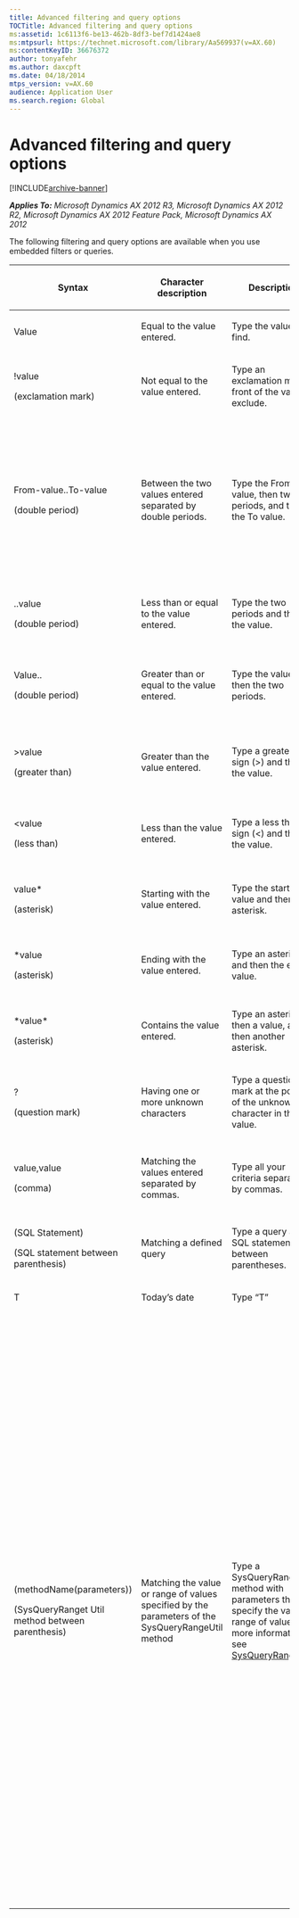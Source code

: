```yaml
---
title: Advanced filtering and query options
TOCTitle: Advanced filtering and query options
ms:assetid: 1c6113f6-be13-462b-8df3-bef7d1424ae8
ms:mtpsurl: https://technet.microsoft.com/library/Aa569937(v=AX.60)
ms:contentKeyID: 36676372
author: tonyafehr
ms.author: daxcpft
ms.date: 04/18/2014
mtps_version: v=AX.60
audience: Application User
ms.search.region: Global
---
```


# Advanced filtering and query options 


[!INCLUDE[archive-banner](includes/archive-banner.md)]


_**Applies To:** Microsoft Dynamics AX 2012 R3, Microsoft Dynamics AX 2012 R2, Microsoft Dynamics AX 2012 Feature Pack, Microsoft Dynamics AX 2012_

The following filtering and query options are available when you use embedded filters or queries.

<table>
<colgroup>
<col style="width: 25%" />
<col style="width: 25%" />
<col style="width: 25%" />
<col style="width: 25%" />
</colgroup>
<thead>
<tr class="header">
<th><p>Syntax</p></th>
<th><p>Character description</p></th>
<th><p>Description</p></th>
<th><p>Example</p></th>
</tr>
</thead>
<tbody>
<tr class="odd">
<td><p>Value</p></td>
<td><p>Equal to the value entered.</p></td>
<td><p>Type the value to find.</p></td>
<td><p>Smith finds &quot;Smith&quot;.</p></td>
</tr>
<tr class="even">
<td><p>!value</p>
<p>(exclamation mark)</p></td>
<td><p>Not equal to the value entered.</p></td>
<td><p>Type an exclamation mark in front of the value to exclude.</p></td>
<td><p>!Smith finds all values except &quot;Smith&quot;.</p></td>
</tr>
<tr class="odd">
<td><p>From-value..To-value</p>
<p>(double period)</p></td>
<td><p>Between the two values entered separated by double periods.</p></td>
<td><p>Type the From value, then two periods, and then the To value.</p></td>
<td><p>1..10 finds all values from 1 through 10.</p>
<p>However, in a string field A..C finds all values starting with &quot;A&quot; and &quot;B&quot; and values exactly equal to &quot;C.&quot; For example, &quot;Ca&quot; will not be found.</p>
<p>To find all values from &quot;A*&quot; through &quot;C*&quot;, write A..D.</p></td>
</tr>
<tr class="even">
<td><p>..value</p>
<p>(double period)</p></td>
<td><p>Less than or equal to the value entered.</p></td>
<td><p>Type the two periods and then the value.</p></td>
<td><p>..1000 finds any number less than or equal to 1000, for example &quot;100&quot;, &quot;999,95&quot;, and 1,000.</p></td>
</tr>
<tr class="odd">
<td><p>Value..</p>
<p>(double period)</p></td>
<td><p>Greater than or equal to the value entered.</p></td>
<td><p>Type the value and then the two periods.</p></td>
<td><p>1000.. finds any number greater than or equal to 1000, for example &quot;1,000&quot;, &quot;1,000.01&quot;, and &quot;1,000,000&quot;.</p></td>
</tr>
<tr class="even">
<td><p>&gt;value</p>
<p>(greater than)</p></td>
<td><p>Greater than the value entered.</p></td>
<td><p>Type a greater than sign (&gt;) and then the value.</p></td>
<td><p>&gt;1000 finds any number greater than 1000, for example &quot;1000.01&quot;, &quot;20,000&quot;, and &quot;1,000,000&quot;.</p></td>
</tr>
<tr class="odd">
<td><p>&lt;value</p>
<p>(less than)</p></td>
<td><p>Less than the value entered.</p></td>
<td><p>Type a less than sign (&lt;) and then the value.</p></td>
<td><p>&lt;1000 finds any number less than 1000, for example &quot;999.99&quot;, &quot;1&quot;, and &quot;-200&quot;.</p></td>
</tr>
<tr class="even">
<td><p>value*</p>
<p>(asterisk)</p></td>
<td><p>Starting with the value entered.</p></td>
<td><p>Type the starting value and then an asterisk.</p></td>
<td><p>S* finds any string that starts with S, such as &quot;Stockholm&quot;, &quot;Sydney&quot;, and &quot;San Francisco.&quot;</p></td>
</tr>
<tr class="odd">
<td><p>*value</p>
<p>(asterisk)</p></td>
<td><p>Ending with the value entered.</p></td>
<td><p>Type an asterisk and then the ending value.</p></td>
<td><p>*east finds any string that ends with east, such as &quot;Northeast&quot; and &quot;Southeast.&quot;</p></td>
</tr>
<tr class="even">
<td><p>*value*</p>
<p>(asterisk)</p></td>
<td><p>Contains the value entered.</p></td>
<td><p>Type an asterisk, then a value, and then another asterisk.</p></td>
<td><p>*th* finds any string that contains &quot;th,&quot; such as &quot;Northeast&quot; and &quot;Southeast.&quot;</p></td>
</tr>
<tr class="odd">
<td><p>?</p>
<p>(question mark)</p></td>
<td><p>Having one or more unknown characters</p></td>
<td><p>Type a question mark at the position of the unknown character in the value.</p></td>
<td><p>Sm?th finds &quot;Smith&quot; and &quot;Smyth&quot;</p></td>
</tr>
<tr class="even">
<td><p>value,value</p>
<p>(comma)</p></td>
<td><p>Matching the values entered separated by commas.</p></td>
<td><p>Type all your criteria separated by commas.</p></td>
<td><p>A, D, F, G finds exactly &quot;A&quot;, &quot;D&quot;, &quot;F&quot; and &quot;G&quot;.</p>
<p>10, 20, 30, 100 finds exactly &quot;10, 20, 30, 100&quot;.</p></td>
</tr>
<tr class="odd">
<td><p>(SQL Statement)</p>
<p>(SQL statement between parenthesis)</p></td>
<td><p>Matching a defined query</p></td>
<td><p>Type a query as an SQL statement between parentheses.</p></td>
<td><p>(data source.Fieldname != &quot;A&quot;)</p></td>
</tr>
<tr class="even">
<td><p>T</p></td>
<td><p>Today’s date</p></td>
<td><p>Type “T”</p></td>
<td><p></p></td>
</tr>
<tr class="odd">
<td><p>(methodName(parameters))</p>
<p>(SysQueryRanget Util method between parenthesis)</p></td>
<td><p>Matching the value or range of values specified by the parameters of the SysQueryRangeUtil method</p></td>
<td><p>Type a SysQueryRangeUtil method with parameters that specify the value or range of values. For more information, see <a href="https://technet.microsoft.com/library/gg964746(v=ax.60)">SysQueryRangeUtil</a>.</p></td>
<td><p></p>
<ol>
<li><p>Click <strong>Accounts receivable</strong> &gt; <strong>Common</strong> &gt; <strong>Customer invoices</strong> &gt; <strong>Open customer invoices</strong>.</p></li>
<li><p>Press CTRL+F3 to open the <strong>Inquiry</strong> form.</p></li>
<li><p>On the <strong>Range</strong> tab, click <strong>Add</strong>.</p></li>
<li><p>In the <strong>Table</strong> field, select <strong>Open customer transactions</strong>.</p></li>
<li><p>In the <strong>Field</strong> field, select <strong>Due date</strong>.</p></li>
<li><p>In the <strong>Criteria</strong> field, enter the following:</p>
<p>(yearRange(-2,0))</p></li>
<li><p>Click <strong>OK</strong>. The list page is updated to list the invoices that match the criteria. For this specific example, invoices that were due in the previous two years are listed in the list page.</p></li>
</ol>
<p>The following are additional examples of SysQueryRangeUtil methods with Parameters:</p>
<ul>
<li><p>Yesterday – Enter “(Day(-1))”</p></li>
<li><p>Today – Enter “(Day(0))”</p></li>
<li><p>Tomorrow – Enter “(Day(1))”</p></li>
<li><p>Last 30 days – Enter “(DayRange(-30,0))</p></li>
<li><p>Previous 30 days and future 30 days– Enter “(DayRange(-30,30))”</p></li>
</ul></td>
</tr>
</tbody>
</table>

  


